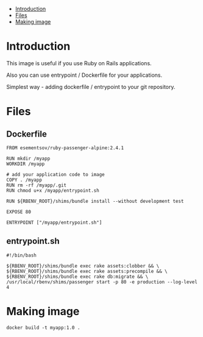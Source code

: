 - [Introduction](#introduction)
- [Files](#files)
- [Making image](#makingimage)

# Introduction
This image is useful if you use Ruby on Rails applications.

Also you can use entrypoint / Dockerfile for your applications.

Simplest way - adding dockerfile / entrypoint to your git repository.
# Files 
## Dockerfile
```
FROM esementsov/ruby-passenger-alpine:2.4.1

RUN mkdir /myapp
WORKDIR /myapp

# add your application code to image
COPY . /myapp
RUN rm -rf /myapp/.git
RUN chmod u+x /myapp/entrypoint.sh

RUN ${RBENV_ROOT}/shims/bundle install --without development test

EXPOSE 80

ENTRYPOINT ["/myapp/entrypoint.sh"]
```
## entrypoint.sh
```
#!/bin/bash

${RBENV_ROOT}/shims/bundle exec rake assets:clobber && \
${RBENV_ROOT}/shims/bundle exec rake assets:precompile && \
${RBENV_ROOT}/shims/bundle exec rake db:migrate && \
/usr/local/rbenv/shims/passenger start -p 80 -e production --log-level 4
```
# Making image
```
docker build -t myapp:1.0 .
```